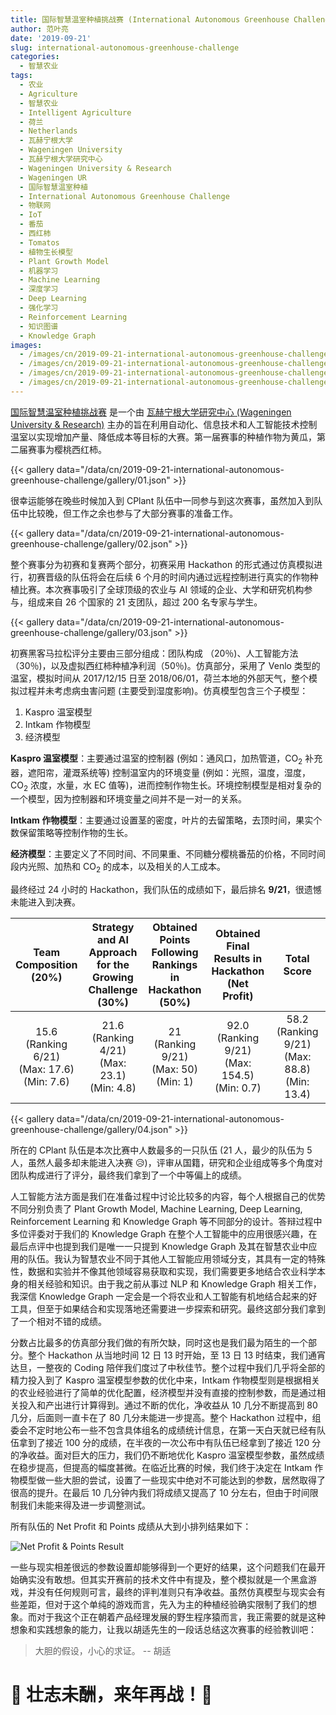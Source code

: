 ```yaml
---
title: 国际智慧温室种植挑战赛 (International Autonomous Greenhouse Challenge)
author: 范叶亮
date: '2019-09-21'
slug: international-autonomous-greenhouse-challenge
categories:
  - 智慧农业
tags:
  - 农业
  - Agriculture
  - 智慧农业
  - Intelligent Agriculture
  - 荷兰
  - Netherlands
  - 瓦赫宁根大学
  - Wageningen University
  - 瓦赫宁根大学研究中心
  - Wageningen University & Research
  - Wageningen UR
  - 国际智慧温室种植
  - International Autonomous Greenhouse Challenge
  - 物联网
  - IoT
  - 番茄
  - 西红柿
  - Tomatos
  - 植物生长模型
  - Plant Growth Model
  - 机器学习
  - Machine Learning
  - 深度学习
  - Deep Learning
  - 强化学习
  - Reinforcement Learning
  - 知识图谱
  - Knowledge Graph
images:
  - /images/cn/2019-09-21-international-autonomous-greenhouse-challenge/hacking.jpg
  - /images/cn/2019-09-21-international-autonomous-greenhouse-challenge/me.jpg
  - /images/cn/2019-09-21-international-autonomous-greenhouse-challenge/lunch.jpg
  - /images/cn/2019-09-21-international-autonomous-greenhouse-challenge/agc-2019-teams.png
---
```


[国际智慧温室种植挑战赛](http://www.autonomousgreenhouses.com) 是一个由 [瓦赫宁根大学研究中心 (Wageningen University & Research)](https://www.wur.nl) 主办的旨在利用自动化、信息技术和人工智能技术控制温室以实现增加产量、降低成本等目标的大赛。第一届赛事的种植作物为黄瓜，第二届赛事为樱桃西红柿。

{{< gallery data="/data/cn/2019-09-21-international-autonomous-greenhouse-challenge/gallery/01.json" >}}

很幸运能够在晚些时候加入到 CPlant 队伍中一同参与到这次赛事，虽然加入到队伍中比较晚，但工作之余也参与了大部分赛事的准备工作。

{{< gallery data="/data/cn/2019-09-21-international-autonomous-greenhouse-challenge/gallery/02.json" >}}

整个赛事分为初赛和复赛两个部分，初赛采用 Hackathon 的形式通过仿真模拟进行，初赛晋级的队伍将会在后续 6 个月的时间内通过远程控制进行真实的作物种植比赛。本次赛事吸引了全球顶级的农业与 AI 领域的企业、大学和研究机构参与，组成来自 26 个国家的 21 支团队，超过 200 名专家与学生。

{{< gallery data="/data/cn/2019-09-21-international-autonomous-greenhouse-challenge/gallery/03.json" >}}

初赛黑客马拉松评分主要由三部分组成：团队构成 （20％)、人工智能方法（30％)，以及虚拟西红柿种植净利润（50％)。仿真部分，采用了 Venlo 类型的温室，模拟时间从 2017/12/15 日至 2018/06/01，荷兰本地的外部天气，整个模拟过程并未考虑病虫害问题 (主要受到湿度影响)。仿真模型包含三个子模型：

1. Kaspro 温室模型
2. Intkam 作物模型
3. 经济模型

**Kaspro 温室模型**：主要通过温室的控制器 (例如：通风口，加热管道，CO<sub>2</sub> 补充器，遮阳帘，灌溉系统等) 控制温室内的环境变量 (例如：光照，温度，湿度，CO<sub>2</sub> 浓度，水量，水 EC 值等)，进而控制作物生长。环境控制模型是相对复杂的一个模型，因为控制器和环境变量之间并不是一对一的关系。

**Intkam 作物模型**：主要通过设置茎的密度，叶片的去留策略，去顶时间，果实个数保留策略等控制作物的生长。

**经济模型**：主要定义了不同时间、不同果重、不同糖分樱桃番茄的价格，不同时间段内光照、加热和 CO<sub>2</sub> 的成本，以及相关的人工成本。

最终经过 24 小时的 Hackathon，我们队伍的成绩如下，最后排名 **9/21**，很遗憾未能进入到决赛。

<table>
  <thead>
    <tr style="font-weight: bold;">
      <th width=20% style="text-align: center;">Team Composition (20%)</th>
      <th width=20% style="text-align: center;">Strategy and AI Approach for the Growing Challenge (30%)</th>
      <th width=20% style="text-align: center;">Obtained Points Following Rankings in Hackathon (50%)</th>
      <th width=20% style="text-align: center;">Obtained  Final Results in Hackathon (Net Profit)</th>
      <th width=20% style="text-align: center;">Total Score</th>
    </tr>
  </thead>
    <tr>
      <td style="text-align: center;">15.6 <br/> (Ranking 6/21) <br/> (Max: 17.6) <br/> (Min: 7.6)</td>
      <td style="text-align: center;">21.6 <br/> (Ranking 4/21) <br/> (Max: 23.1) <br/> (Min: 4.8)</td>
      <td style="text-align: center;">21 <br/> (Ranking 9/21) <br/> (Max: 50) <br/> (Min: 1)</td>
      <td style="text-align: center;">92.0 <br/> (Ranking 9/21) <br/> (Max: 154.5) <br/> (Min: 0.7)</td>
      <td style="text-align: center;">58.2 <br/> (Ranking 9/21) <br/> (Max: 88.8) <br/> (Min: 13.4)</td>
    </tr>
  <tbody>
  </tbody>
</table>

{{< gallery data="/data/cn/2019-09-21-international-autonomous-greenhouse-challenge/gallery/04.json" >}}

所在的 CPlant 队伍是本次比赛中人数最多的一只队伍 (21 人，最少的队伍为 5 人，虽然人最多却未能进入决赛 :disappointed_relieved:)，评审从国籍，研究和企业组成等多个角度对团队构成进行了评分，最终我们拿到了一个中等偏上的成绩。

人工智能方法方面是我们在准备过程中讨论比较多的内容，每个人根据自己的优势不同分别负责了 Plant Growth Model, Machine Learning, Deep Learning, Reinforcement Learning 和 Knowledge Graph 等不同部分的设计。答辩过程中多位评委对于我们的 Knowledge Graph 在整个人工智能中的应用很感兴趣，在最后点评中也提到我们是唯一一只提到 Knowledge Graph 及其在智慧农业中应用的队伍。我认为智慧农业不同于其他人工智能应用领域分支，其具有一定的特殊性，数据和实验并不像其他领域容易获取和实现，我们需要更多地结合农业科学本身的相关经验和知识。由于我之前从事过 NLP 和 Knowledge Graph 相关工作，我深信 Knowledge Graph 一定会是一个将农业和人工智能有机地结合起来的好工具，但至于如果结合和实现落地还需要进一步探索和研究。最终这部分我们拿到了一个相对不错的成绩。

分数占比最多的仿真部分我们做的有所欠缺，同时这也是我们最为陌生的一个部分。整个 Hackathon 从当地时间 12 日 13 时开始，至 13 日 13 时结束，我们通宵达旦，一整夜的 Coding 陪伴我们度过了中秋佳节。整个过程中我们几乎将全部的精力投入到了 Kaspro 温室模型参数的优化中来，Intkam 作物模型则是根据相关的农业经验进行了简单的优化配置，经济模型并没有直接的控制参数，而是通过相关投入和产出进行计算得到。通过不断的优化，净收益从 10 几分不断提高到 80 几分，后面则一直卡在了 80 几分未能进一步提高。整个 Hackathon 过程中，组委会不定时地公布一些不包含具体组名的成绩统计信息，在第一天白天就已经有队伍拿到了接近 100 分的成绩，在半夜的一次公布中有队伍已经拿到了接近 120 分的净收益。面对巨大的压力，我们仍不断地优化 Kaspro 温室模型参数，虽然成绩在稳步提高，但提高的幅度甚微。在临近比赛的时候，我们终于决定在 Intkam 作物模型做一些大胆的尝试，设置了一些现实中绝对不可能达到的参数，居然取得了很高的提升。在最后 10 几分钟内我们将成绩又提高了 10 分左右，但由于时间限制我们未能来得及进一步调整测试。

所有队伍的 Net Profit 和 Points 成绩从大到小排列结果如下：

![Net Profit & Points Result](/images/cn/2019-09-21-international-autonomous-greenhouse-challenge/net-profit-and-points-results.png)

一些与现实相差很远的参数设置却能够得到一个更好的结果，这个问题我们在最开始确实没有敢想。但其实开赛前的技术文件中有提及，整个模拟就是一个黑盒游戏，并没有任何规则可言，最终的评判准则只有净收益。虽然仿真模型与现实会有些差距，但对于这个单纯的游戏而言，先入为主的种植经验确实限制了我们的想象。而对于我这个正在朝着产品经理发展的野生程序猿而言，我正需要的就是这种想象和实践想象的能力，让我以胡适先生的一段话总结这次赛事的经验教训吧：

> 大胆的假设，小心的求证。  -- 胡适

# :muscle: 壮志未酬，来年再战！:muscle:
